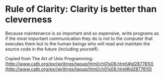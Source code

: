 # Rule of Clarity: Clarity is better than cleverness

Because maintenance is so important and so expensive, write programs as if the most important communication they do is not to the computer that executes them but to the human beings who will read and maintain the source code in the future \(including yourself\).

Copied from The Art of Unix Programming: [http://www.catb.org/esr/writings/taoup/html/ch01s06.html\#id2877610](http://www.catb.org/esr/writings/taoup/html/ch01s06.html#id2877610)


